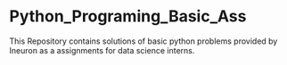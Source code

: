 # Python_Programing_Basic_Ass

This Repository contains solutions of basic python problems provided by Ineuron as a assignments for data science interns.
